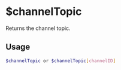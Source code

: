 # $channelTopic

Returns the channel topic.

## Usage

```bash
$channelTopic or $channelTopic[channelID]
```

